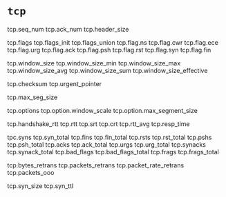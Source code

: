 # `tcp`

tcp.seq_num
tcp.ack_num
tcp.header_size

tcp.flags
tcp.flags_init
tcp.flags_union
tcp.flag.ns
tcp.flag.cwr
tcp.flag.ece
tcp.flag.urg
tcp.flag.ack
tcp.flag.psh
tcp.flag.rst
tcp.flag.syn
tcp.flag.fin

tcp.window_size
tcp.window_size_min
tcp.window_size_max
tcp.window_size_avg
tcp.window_size_sum
tcp.window_size_effective

tcp.checksum
tcp.urgent_pointer

tcp.max_seg_size

tcp.options
tcp.option.window_scale
tcp.option.max_segment_size

tcp.handshake_rtt
tcp.rtt
  tcp.srt
  tcp.crt
tcp.rtt_avg
tcp.resp_time

tpc.syns
tcp.syn_total
tcp.fins
tcp.fin_total
tcp.rsts
tcp.rst_total
tcp.pshs
tcp.psh_total
tcp.acks
tcp.ack_total
tcp.urgs
tcp.urg_total
tcp.synacks
tcp.synack_total
tcp.bad_flags
tcp.bad_flags_total
tcp.frags
tcp.frags_total

tcp.bytes_retrans
tcp.packets_retrans
tcp.packet_rate_retrans
tcp.packets_ooo

tcp.syn_size
tcp.syn_ttl
